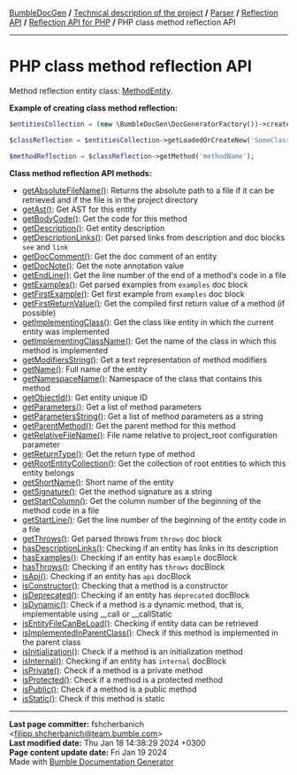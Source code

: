 [BumbleDocGen](../../../../README.md) **/**
[Technical description of the project](../../../readme.md) **/**
[Parser](../../readme.md) **/**
[Reflection API](../readme.md) **/**
[Reflection API for PHP](readme.md) **/**
PHP class method reflection API

---


# PHP class method reflection API

Method reflection entity class: [MethodEntity](classes/MethodEntity.md).

**Example of creating class method reflection:**

```php
$entitiesCollection = (new \BumbleDocGen\DocGeneratorFactory())->createRootEntitiesCollection($reflectionApiConfig);

$classReflection = $entitiesCollection->getLoadedOrCreateNew('SomeClassName');

$methodReflection = $classReflection->getMethod('methodName');
```

**Class method reflection API methods:**

- [getAbsoluteFileName()](classes/MethodEntity.md#mgetabsolutefilename): Returns the absolute path to a file if it can be retrieved and if the file is in the project directory
- [getAst()](classes/MethodEntity.md#mgetast): Get AST for this entity
- [getBodyCode()](classes/MethodEntity.md#mgetbodycode): Get the code for this method
- [getDescription()](classes/MethodEntity.md#mgetdescription): Get entity description
- [getDescriptionLinks()](classes/MethodEntity.md#mgetdescriptionlinks): Get parsed links from description and doc blocks `see` and `link`
- [getDocComment()](classes/MethodEntity.md#mgetdoccomment): Get the doc comment of an entity
- [getDocNote()](classes/MethodEntity.md#mgetdocnote): Get the note annotation value
- [getEndLine()](classes/MethodEntity.md#mgetendline): Get the line number of the end of a method&#039;s code in a file
- [getExamples()](classes/MethodEntity.md#mgetexamples): Get parsed examples from `examples` doc block
- [getFirstExample()](classes/MethodEntity.md#mgetfirstexample): Get first example from `examples` doc block
- [getFirstReturnValue()](classes/MethodEntity.md#mgetfirstreturnvalue): Get the compiled first return value of a method (if possible)
- [getImplementingClass()](classes/MethodEntity.md#mgetimplementingclass): Get the class like entity in which the current entity was implemented
- [getImplementingClassName()](classes/MethodEntity.md#mgetimplementingclassname): Get the name of the class in which this method is implemented
- [getModifiersString()](classes/MethodEntity.md#mgetmodifiersstring): Get a text representation of method modifiers
- [getName()](classes/MethodEntity.md#mgetname): Full name of the entity
- [getNamespaceName()](classes/MethodEntity.md#mgetnamespacename): Namespace of the class that contains this method
- [getObjectId()](classes/MethodEntity.md#mgetobjectid): Get entity unique ID
- [getParameters()](classes/MethodEntity.md#mgetparameters): Get a list of method parameters
- [getParametersString()](classes/MethodEntity.md#mgetparametersstring): Get a list of method parameters as a string
- [getParentMethod()](classes/MethodEntity.md#mgetparentmethod): Get the parent method for this method
- [getRelativeFileName()](classes/MethodEntity.md#mgetrelativefilename): File name relative to project_root configuration parameter
- [getReturnType()](classes/MethodEntity.md#mgetreturntype): Get the return type of method
- [getRootEntityCollection()](classes/MethodEntity.md#mgetrootentitycollection): Get the collection of root entities to which this entity belongs
- [getShortName()](classes/MethodEntity.md#mgetshortname): Short name of the entity
- [getSignature()](classes/MethodEntity.md#mgetsignature): Get the method signature as a string
- [getStartColumn()](classes/MethodEntity.md#mgetstartcolumn): Get the column number of the beginning of the method code in a file
- [getStartLine()](classes/MethodEntity.md#mgetstartline): Get the line number of the beginning of the entity code in a file
- [getThrows()](classes/MethodEntity.md#mgetthrows): Get parsed throws from `throws` doc block
- [hasDescriptionLinks()](classes/MethodEntity.md#mhasdescriptionlinks): Checking if an entity has links in its description
- [hasExamples()](classes/MethodEntity.md#mhasexamples): Checking if an entity has `example` docBlock
- [hasThrows()](classes/MethodEntity.md#mhasthrows): Checking if an entity has `throws` docBlock
- [isApi()](classes/MethodEntity.md#misapi): Checking if an entity has `api` docBlock
- [isConstructor()](classes/MethodEntity.md#misconstructor): Checking that a method is a constructor
- [isDeprecated()](classes/MethodEntity.md#misdeprecated): Checking if an entity has `deprecated` docBlock
- [isDynamic()](classes/MethodEntity.md#misdynamic): Check if a method is a dynamic method, that is, implementable using __call or __callStatic
- [isEntityFileCanBeLoad()](classes/MethodEntity.md#misentityfilecanbeload): Checking if entity data can be retrieved
- [isImplementedInParentClass()](classes/MethodEntity.md#misimplementedinparentclass): Check if this method is implemented in the parent class
- [isInitialization()](classes/MethodEntity.md#misinitialization): Check if a method is an initialization method
- [isInternal()](classes/MethodEntity.md#misinternal): Checking if an entity has `internal` docBlock
- [isPrivate()](classes/MethodEntity.md#misprivate): Check if a method is a private method
- [isProtected()](classes/MethodEntity.md#misprotected): Check if a method is a protected method
- [isPublic()](classes/MethodEntity.md#mispublic): Check if a method is a public method
- [isStatic()](classes/MethodEntity.md#misstatic): Check if this method is static

---

**Last page committer:** fshcherbanich &lt;filipp.shcherbanich@team.bumble.com&gt;<br>**Last modified date:**   Thu Jan 18 14:38:29 2024 +0300<br>**Page content update date:** Fri Jan 19 2024<br>Made with [Bumble Documentation Generator](https://github.com/bumble-tech/bumble-doc-gen/blob/master/docs/README.md)